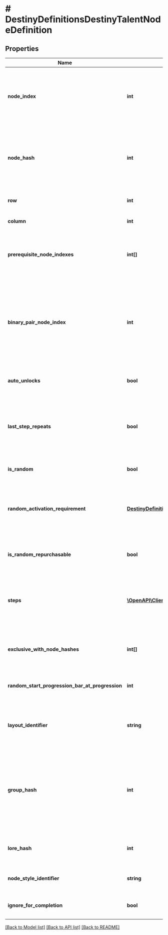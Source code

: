 # # DestinyDefinitionsDestinyTalentNodeDefinition

## Properties

Name | Type | Description | Notes
------------ | ------------- | ------------- | -------------
**node_index** | **int** | The index into the DestinyTalentGridDefinition&#39;s \&quot;nodes\&quot; property where this node is located. Used to uniquely identify the node within the Talent Grid. Note that this is content version dependent: make sure you have the latest version of content before trying to use these properties. | [optional]
**node_hash** | **int** | The hash identifier for the node, which unfortunately is also content version dependent but can be (and ideally, should be) used instead of the nodeIndex to uniquely identify the node.  The two exist side-by-side for backcompat reasons due to the Great Talent Node Restructuring of Destiny 1, and I ran out of time to remove one of them and standardize on the other. Sorry! | [optional]
**row** | **int** | The visual \&quot;row\&quot; where the node should be shown in the UI. If negative, then the node is hidden. | [optional]
**column** | **int** | The visual \&quot;column\&quot; where the node should be shown in the UI. If negative, the node is hidden. | [optional]
**prerequisite_node_indexes** | **int[]** | Indexes into the DestinyTalentGridDefinition.nodes property for any nodes that must be activated before this one is allowed to be activated.  I would have liked to change this to hashes for Destiny 2, but we have run out of time. | [optional]
**binary_pair_node_index** | **int** | At one point, Talent Nodes supported the idea of \&quot;Binary Pairs\&quot;: nodes that overlapped each other visually, and where activating one deactivated the other. They ended up not being used, mostly because Exclusive Sets are *almost* a superset of this concept, but the potential for it to be used still exists in theory.  If this is ever used, this will be the index into the DestinyTalentGridDefinition.nodes property for the node that is the binary pair match to this node. Activating one deactivates the other. | [optional]
**auto_unlocks** | **bool** | If true, this node will automatically unlock when the Talent Grid&#39;s level reaches the required level of the current step of this node. | [optional]
**last_step_repeats** | **bool** | At one point, Nodes were going to be able to be activated multiple times, changing the current step and potentially piling on multiple effects from the previously activated steps. This property would indicate if the last step could be activated multiple times.   This is not currently used, but it isn&#39;t out of the question that this could end up being used again in a theoretical future. | [optional]
**is_random** | **bool** | If this is true, the node&#39;s step is determined randomly rather than the first step being chosen. | [optional]
**random_activation_requirement** | [**DestinyDefinitionsDestinyNodeActivationRequirement**](DestinyDefinitionsDestinyNodeActivationRequirement.md) | At one point, you were going to be able to repurchase talent nodes that had random steps, to \&quot;re-roll\&quot; the current step of the node (and thus change the properties of your item). This was to be the activation requirement for performing that re-roll.  The system still exists to do this, as far as I know, so it may yet come back around! | [optional]
**is_random_repurchasable** | **bool** | If this is true, the node can be \&quot;re-rolled\&quot; to acquire a different random current step. This is not used, but still exists for a theoretical future of talent grids. | [optional]
**steps** | [**\OpenAPI\Client\Model\DestinyDefinitionsDestinyNodeStepDefinition[]**](DestinyDefinitionsDestinyNodeStepDefinition.md) | At this point, \&quot;steps\&quot; have been obfuscated into conceptual entities, aggregating the underlying notions of \&quot;properties\&quot; and \&quot;true steps\&quot;.  If you need to know a step as it truly exists - such as when recreating Node logic when processing Vendor data - you&#39;ll have to use the \&quot;realSteps\&quot; property below. | [optional]
**exclusive_with_node_hashes** | **int[]** | The nodeHash values for nodes that are in an Exclusive Set with this node.  See DestinyTalentGridDefinition.exclusiveSets for more info about exclusive sets.  Again, note that these are nodeHashes and *not* nodeIndexes. | [optional]
**random_start_progression_bar_at_progression** | **int** | If the node&#39;s step is randomly selected, this is the amount of the Talent Grid&#39;s progression experience at which the progression bar for the node should be shown. | [optional]
**layout_identifier** | **string** | A string identifier for a custom visual layout to apply to this talent node. Unfortunately, we do not have any data for rendering these custom layouts. It will be up to you to interpret these strings and change your UI if you want to have custom UI matching these layouts. | [optional]
**group_hash** | **int** | As of Destiny 2, nodes can exist as part of \&quot;Exclusive Groups\&quot;. These differ from exclusive sets in that, within the group, many nodes can be activated. But the act of activating any node in the group will cause \&quot;opposing\&quot; nodes (nodes in groups that are not allowed to be activated at the same time as this group) to deactivate.  See DestinyTalentExclusiveGroup for more information on the details. This is an identifier for this node&#39;s group, if it is part of one. | [optional]
**lore_hash** | **int** | Talent nodes can be associated with a piece of Lore, generally rendered in a tooltip. This is the hash identifier of the lore element to show, if there is one to be show. | [optional]
**node_style_identifier** | **string** | Comes from the talent grid node style: this identifier should be used to determine how to render the node in the UI. | [optional]
**ignore_for_completion** | **bool** | Comes from the talent grid node style: if true, then this node should be ignored for determining whether the grid is complete. | [optional]

[[Back to Model list]](../../README.md#models) [[Back to API list]](../../README.md#endpoints) [[Back to README]](../../README.md)
